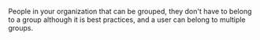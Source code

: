 People in your organization that can be grouped, they don't have to belong to a group although it is best practices, and a user can belong to multiple groups.